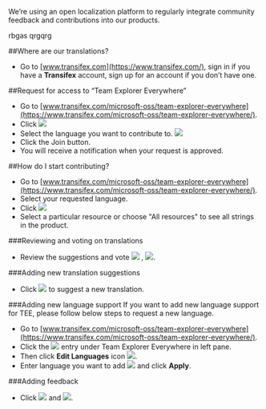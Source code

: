We’re using an open localization platform to regularly integrate community feedback and contributions into our products.

rbgas qrgqrg

##Where are our translations? 
* Go to [www.transifex.com](https://www.transifex.com/), sign in if you have a **Transifex** account, sign up for an account if you don’t have one.

##Request for access to “Team Explorer Everywhere”
* Go to [www.transifex.com/microsoft-oss/team-explorer-everywhere](https://www.transifex.com/microsoft-oss/team-explorer-everywhere/).
* Click  ![](./img/join.png)
* Select the language you want to contribute to.
![](./img/screenshot.png)
* Click the Join button.
* You will receive a notification when your request is approved.

##How do I start contributing?
* Go to [www.transifex.com/microsoft-oss/team-explorer-everywhere](https://www.transifex.com/microsoft-oss/team-explorer-everywhere/).
* Select your requested language.
* Click  ![](./img/trans.png)
* Select a particular resource or choose "All resources" to see all strings in the product.  

###Reviewing and voting on translations
* Review the suggestions and vote ![](./img/1.png) ,  ![](./img/2.png).

###Adding new translation suggestions
* Click ![](./img/suggest.png) to suggest a new translation.

###Adding new language support
If you want to add new language support for TEE, please follow below steps to request a new language.
* Go to [www.transifex.com/microsoft-oss/team-explorer-everywhere](https://www.transifex.com/microsoft-oss/team-explorer-everywhere/).
* Click the ![](./img/lang.png) entry under Team Explorer Everywhere in left pane.
* Then click **Edit Languages** icon ![](./img/editlang.png).
* Enter language you want to add ![](./img/addlang.png) and click **Apply**.

###Adding feedback 
* Click ![](./img/comments.png) and ![](./img/addcomment.png).


